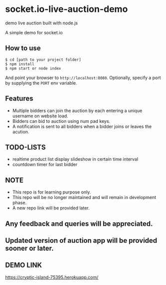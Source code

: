 # socket.io-live-auction-demo

demo live auction built with node.js

A simple demo for socket.io

## How to use

```
$ cd [path to your project folder]
$ npm install
$ npm start or node index
```

And point your browser to `http://localhost:8080`. Optionally, specify
a port by supplying the `PORT` env variable.

## Features

- Multiple bidders can join the auction by each entering a unique username
on website load.
- Bidders can bid to auction using num pad keys.
- A notification is sent to all bidders when a bidder joins or leaves
the acution.

## TODO-LISTS
- realtime product list display slideshow in certain time interval
- countdown timer for last bidder

## NOTE
- This repo is for learning purpose only.
- This repo will be no longer maintained and will remain in development phase.
- A new repo link will be provided later.

## Any feedback and queries will be appreciated.
## Updated version of auction app will be provided sooner or later.

## DEMO LINK
https://cryptic-island-75395.herokuapp.com/